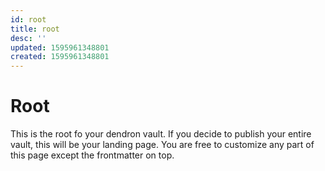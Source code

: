 ```yaml
---
id: root
title: root
desc: ''
updated: 1595961348801
created: 1595961348801
---
```


# Root

This is the root fo your dendron vault. If you decide to publish your entire vault, this will be your landing page. You are free to customize any part of this page except the frontmatter on top. 
